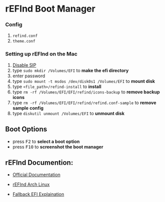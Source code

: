 # rEFInd Boot Manager

### Config

1. `refind.conf`
2. `theme.conf`

### Setting up rEFInd on the Mac

1. [Disable SIP](https://github.com/briancrink/dotfiles/tree/master/.macos#disable-sip)
2. type `sudo mkdir /Volumes/EFI` to **make the efi directory**
3. enter password
4. type `sudo mount -t msdos /dev/disk0s1 /Volumes/EFI` to **mount disk**
5. type `<file_path>/refind-install` to **install**
6. type `rm -rf /Volumes/EFI/EFI/refind/icons-backup` to **remove backup icons**
7. type `rm -rf /Volumes/EFI/EFI/refind/refind.conf-sample` to **remove sample**
   **config**
8. type `diskutil unmount /Volumes/EFI` to **unmount disk**

## Boot Options

- press <kbd>F2</kbd> to **select a boot option**
- press <kbd>F10</kbd> to **screenshot the boot manager**

## rEFInd Documention:

- [Official Documentation](https://www.rodsbooks.com/refind/index.html)

- [rEFInd Arch Linux](https://wiki.archlinux.org/index.php/REFInd)

- [Fallback EFI Explaination](https://askubuntu.com/questions/499897/removing-fallback-efi-from-refind)
